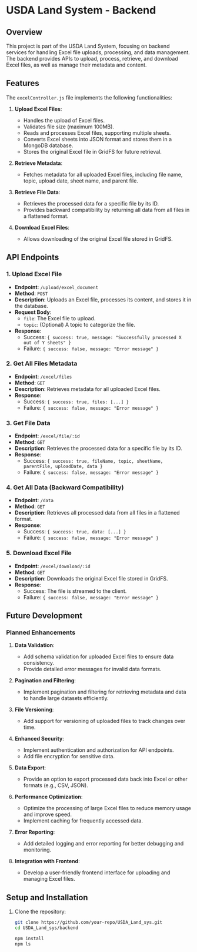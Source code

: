 # USDA Land System - Backend

## Overview

This project is part of the USDA Land System, focusing on backend services for handling Excel file uploads, processing, and data management. The backend provides APIs to upload, process, retrieve, and download Excel files, as well as manage their metadata and content.

## Features

The `excelController.js` file implements the following functionalities:

1. **Upload Excel Files**:
   - Handles the upload of Excel files.
   - Validates file size (maximum 100MB).
   - Reads and processes Excel files, supporting multiple sheets.
   - Converts Excel sheets into JSON format and stores them in a MongoDB database.
   - Stores the original Excel file in GridFS for future retrieval.

2. **Retrieve Metadata**:
   - Fetches metadata for all uploaded Excel files, including file name, topic, upload date, sheet name, and parent file.

3. **Retrieve File Data**:
   - Retrieves the processed data for a specific file by its ID.
   - Provides backward compatibility by returning all data from all files in a flattened format.

4. **Download Excel Files**:
   - Allows downloading of the original Excel file stored in GridFS.

## API Endpoints

### 1. Upload Excel File
- **Endpoint**: `/upload/excel_document`
- **Method**: `POST`
- **Description**: Uploads an Excel file, processes its content, and stores it in the database.
- **Request Body**:
  - `file`: The Excel file to upload.
  - `topic`: (Optional) A topic to categorize the file.
- **Response**:
  - Success: `{ success: true, message: "Successfully processed X out of Y sheets" }`
  - Failure: `{ success: false, message: "Error message" }`

### 2. Get All Files Metadata
- **Endpoint**: `/excel/files`
- **Method**: `GET`
- **Description**: Retrieves metadata for all uploaded Excel files.
- **Response**:
  - Success: `{ success: true, files: [...] }`
  - Failure: `{ success: false, message: "Error message" }`

### 3. Get File Data
- **Endpoint**: `/excel/file/:id`
- **Method**: `GET`
- **Description**: Retrieves the processed data for a specific file by its ID.
- **Response**:
  - Success: `{ success: true, fileName, topic, sheetName, parentFile, uploadDate, data }`
  - Failure: `{ success: false, message: "Error message" }`

### 4. Get All Data (Backward Compatibility)
- **Endpoint**: `/data`
- **Method**: `GET`
- **Description**: Retrieves all processed data from all files in a flattened format.
- **Response**:
  - Success: `{ success: true, data: [...] }`
  - Failure: `{ success: false, message: "Error message" }`

### 5. Download Excel File
- **Endpoint**: `/excel/download/:id`
- **Method**: `GET`
- **Description**: Downloads the original Excel file stored in GridFS.
- **Response**:
  - Success: The file is streamed to the client.
  - Failure: `{ success: false, message: "Error message" }`

## Future Development

### Planned Enhancements
1. **Data Validation**:
   - Add schema validation for uploaded Excel files to ensure data consistency.
   - Provide detailed error messages for invalid data formats.

2. **Pagination and Filtering**:
   - Implement pagination and filtering for retrieving metadata and data to handle large datasets efficiently.

3. **File Versioning**:
   - Add support for versioning of uploaded files to track changes over time.

4. **Enhanced Security**:
   - Implement authentication and authorization for API endpoints.
   - Add file encryption for sensitive data.

5. **Data Export**:
   - Provide an option to export processed data back into Excel or other formats (e.g., CSV, JSON).

6. **Performance Optimization**:
   - Optimize the processing of large Excel files to reduce memory usage and improve speed.
   - Implement caching for frequently accessed data.

7. **Error Reporting**:
   - Add detailed logging and error reporting for better debugging and monitoring.

8. **Integration with Frontend**:
   - Develop a user-friendly frontend interface for uploading and managing Excel files.

## Setup and Installation

1. Clone the repository:
   ```bash
   git clone https://github.com/your-repo/USDA_Land_sys.git
   cd USDA_Land_sys/backend

   npm install
   npm ls

   ```